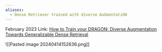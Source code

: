 ```yaml
---
aliases:
  - Dense Retriever trained with diverse AuGmentatiON
---
```

February 2023
Link: [How to Train your DRAGON: Diverse Augmentation Towards Generalizable Dense Retrieval](https://arxiv.org/abs/2302.07452)

![[Pasted image 20240414152636.png]]




